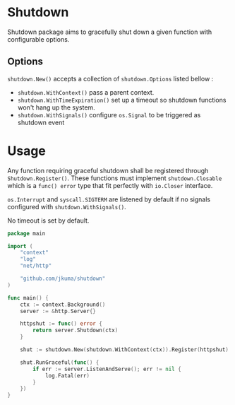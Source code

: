 # Shutdown

Shutdown package aims to gracefully shut down a given function with configurable options.

## Options

`shutdown.New()` accepts a collection of `shutdown.Options` listed bellow :

- `shutdown.WithContext()` pass a parent context.
- `shutdown.WithTimeExpiration()` set up a timeout so shutdown functions won't hang up the system.
- `shutdown.WithSignals()` configure `os.Signal` to be triggered as shutdown event

# Usage

Any function requiring graceful shutdown shall be registered through `Shutdown.Register()`. These 
functions must implement `shutdown.Closable` which is a `func() error` type that fit perfectly 
with `io.Closer` interface.

`os.Interrupt` and `syscall.SIGTERM` are listened by default if no signals configured with `shutdown.WithSignals()`.

No timeout is set by default.

```go
package main

import (
	"context"
	"log"
	"net/http"

	"github.com/jkuma/shutdown"
)

func main() {
	ctx := context.Background()
	server := &http.Server{}

	httpshut := func() error {
		return server.Shutdown(ctx)
	}

	shut := shutdown.New(shutdown.WithContext(ctx)).Register(httpshut)

	shut.RunGraceful(func() {
		if err := server.ListenAndServe(); err != nil {
			log.Fatal(err)
		}
	})
}
```
